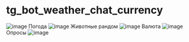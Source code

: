 # tg_bot_weather_chat_currency
![image](https://user-images.githubusercontent.com/97764479/236226516-e3f1e897-2212-4836-b236-fe7b52e98d8b.png)
Погода 
![image](https://user-images.githubusercontent.com/97764479/236227323-2eb88364-0e6e-4162-8197-1469e9b9f63f.png)
Животные рандом
![image](https://user-images.githubusercontent.com/97764479/236227672-6e4502a4-63bf-4ae9-8b77-207cc6e5021f.png)
Валюта
![image](https://user-images.githubusercontent.com/97764479/236228374-45ab510b-f7b0-4499-a0e8-ad5025d67b04.png)
Опросы
![image](https://user-images.githubusercontent.com/97764479/236228586-0fbae9f4-cb00-421b-b13b-c997e92d5a6d.png)
